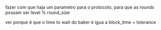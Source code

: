 
fazer com que haja um parametro para o protocolo, para que as rounds possam ser level % round_size

ver porque é que o time to wait do baker é igua a block_time + tolerance


